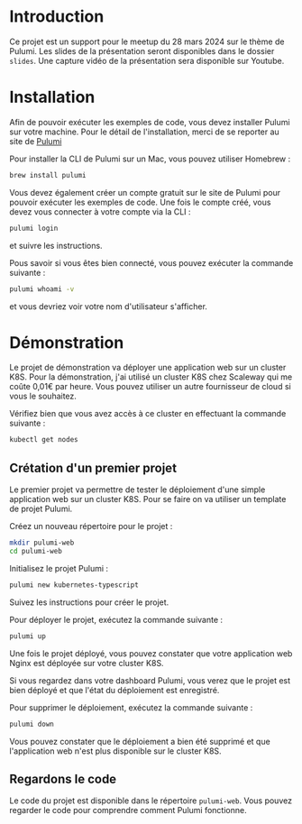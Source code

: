 # Introduction

Ce projet est un support pour le meetup du 28 mars 2024 sur le thème de Pulumi.
Les slides de la présentation seront disponibles dans le dossier `slides`.
Une capture vidéo de la présentation sera disponible sur Youtube.

# Installation

Afin de pouvoir exécuter les exemples de code, vous devez installer Pulumi sur votre machine. Pour le détail de l'installation, merci de se reporter au site de [Pulumi](https://www.pulumi.com/docs/install/)

Pour installer la CLI de Pulumi sur un Mac, vous pouvez utiliser Homebrew :
```bash
brew install pulumi
```

Vous devez également créer un compte gratuit sur le site de Pulumi pour pouvoir exécuter les exemples de code. Une fois le compte créé, vous devez vous connecter à votre compte via la CLI :
```bash
pulumi login
```

et suivre les instructions.

Pous savoir si vous êtes bien connecté, vous pouvez exécuter la commande suivante :
```bash
pulumi whoami -v
```

et vous devriez voir votre nom d'utilisateur s'afficher.

# Démonstration

Le projet de démonstration va déployer une application web sur un cluster K8S. Pour la démonstration, j'ai utilisé un cluster K8S chez Scaleway qui me coûte 0,01€ par heure. Vous pouvez utiliser un autre fournisseur de cloud si vous le souhaitez.

Vérifiez bien que vous avez accès à ce cluster en effectuant la commande suivante :
```bash
kubectl get nodes
```

## Crétation d'un premier projet

Le premier projet va permettre de tester le déploiement d'une simple application web sur un cluster K8S. Pour se faire on va utiliser un template de projet Pulumi.

Créez un nouveau répertoire pour le projet :
```bash
mkdir pulumi-web
cd pulumi-web
```

Initialisez le projet Pulumi :
```bash
pulumi new kubernetes-typescript
```

Suivez les instructions pour créer le projet.

Pour déployer le projet, exécutez la commande suivante :
```bash
pulumi up
```

Une fois le projet déployé, vous pouvez constater que votre application web Nginx est déployée sur votre cluster K8S.

Si vous regardez dans votre dashboard Pulumi, vous verez que le projet est bien déployé et que l'état du déploiement est enregistré.


Pour supprimer le déploiement, exécutez la commande suivante :
```bash
pulumi down
```

Vous pouvez constater que le déploiement a bien été supprimé et que l'application web n'est plus disponible sur le cluster K8S.


## Regardons le code

Le code du projet est disponible dans le répertoire `pulumi-web`. Vous pouvez regarder le code pour comprendre comment Pulumi fonctionne.



